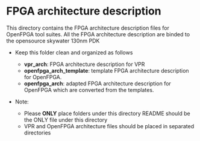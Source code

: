# FPGA architecture description
This directory contains the FPGA architecture description files for OpenFPGA tool suites.
All the FPGA architecture description are binded to the opensource skywater 130nm PDK

* Keep this folder clean and organized as follows
  - **vpr\_arch**: FPGA architecture description for VPR
  - **openfpga_arch_template**: template FPGA architecture description for OpenFPGA.
  - **openfpga_arch**: adapted FPGA architecture description for OpenFPGA which are converted from the templates.

* Note: 
  - Please **ONLY** place folders under this directory
    README should be the ONLY file under this directory
  - VPR and OpenFPGA architecture files should be placed in separated directories

